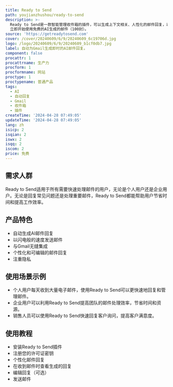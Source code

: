 ```yaml
---
title: Ready to Send
path: youjianzhushou/ready-to-send
description: >-
  Ready to Send是一款智能管理收件箱的插件，可以生成上下文相关、人性化的邮件回复，以您的声音和风格自动生成电子邮件。提高工作效率，节省时间 -
  立即开始使用免费的AI生成的邮件（100封）。
source: 'https://getreadytosend.com'
cover: /cover/20240609/6/9/20240609_6c19706d.jpg
logo: /logo/20240609/6/9/20240609_b1cf0db7.jpg
label: 自动为Gmail生成即时的AI邮件回复。
component: false
procattr: 1
procattrname: 生产力
procform: 1
procformname: 网站
proctype: 1
proctypename: 普通产品
tags:
  - AI
  - 自动回复
  - Gmail
  - 收件箱
  - 插件
createTime: '2024-04-28 07:49:05'
updateTime: '2024-04-28 07:49:05'
lang: zh
isicp: 2
isqian: 2
iswx: 2
isqq: 2
iscom: 2
price: 免费
---
```




## 需求人群
Ready to Send适用于所有需要快速处理邮件的用户，无论是个人用户还是企业用户。无论是回复常见问题还是处理重要邮件，Ready to Send都能帮助用户节省时间和提高工作效率。

## 产品特色
* 自动生成AI邮件回复
* 以闪电般的速度发送邮件
* 与Gmail无缝集成
* 个性化和可编辑的邮件回复
* 注重隐私

## 使用场景示例
* 个人用户每天收到大量电子邮件，使用Ready to Send可以更快速地回复和管理邮件。
* 企业用户可以利用Ready to Send提高团队的邮件处理效率，节省时间和资源。
* 销售人员可以使用Ready to Send快速回复客户询问，提高客户满意度。

## 使用教程
* 安装Ready to Send插件
* 注册您的许可证密钥
* 个性化邮件回复
* 在收到邮件时查看生成的回复
* 编辑回复（可选）
* 发送邮件

  
